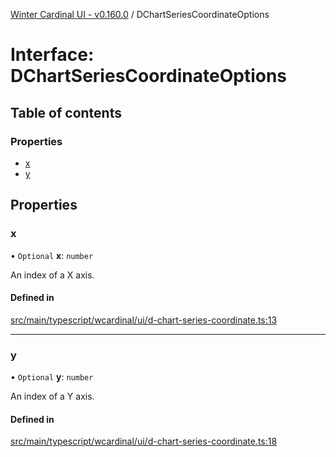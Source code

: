 [Winter Cardinal UI - v0.160.0](../index.md) / DChartSeriesCoordinateOptions

# Interface: DChartSeriesCoordinateOptions

## Table of contents

### Properties

- [x](DChartSeriesCoordinateOptions.md#x)
- [y](DChartSeriesCoordinateOptions.md#y)

## Properties

### x

• `Optional` **x**: `number`

An index of a X axis.

#### Defined in

[src/main/typescript/wcardinal/ui/d-chart-series-coordinate.ts:13](https://github.com/winter-cardinal/winter-cardinal-ui/blob/v0.160.0/src/main/typescript/wcardinal/ui/d-chart-series-coordinate.ts#L13)

___

### y

• `Optional` **y**: `number`

An index of a Y axis.

#### Defined in

[src/main/typescript/wcardinal/ui/d-chart-series-coordinate.ts:18](https://github.com/winter-cardinal/winter-cardinal-ui/blob/v0.160.0/src/main/typescript/wcardinal/ui/d-chart-series-coordinate.ts#L18)
